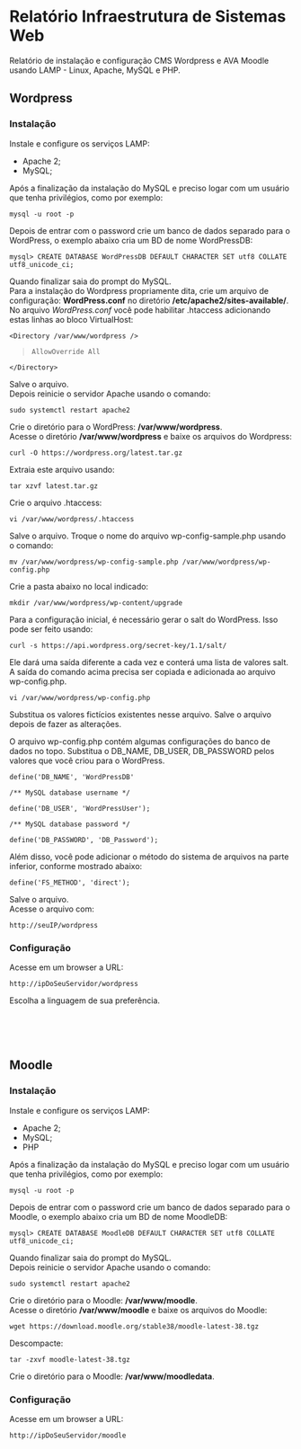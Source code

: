 # Relatório Infraestrutura de Sistemas Web
Relatório de instalação e configuração CMS Wordpress e AVA Moodle usando LAMP - Linux, Apache, MySQL e PHP.

## Wordpress
### Instalação
Instale e configure os serviços LAMP:
* Apache 2;
* MySQL;

Após a finalização da instalação do MySQL e preciso logar com um usuário que tenha privilégios, como por exemplo:

`mysql -u root -p`
  
Depois de entrar com o password crie um banco de dados separado para o WordPress, o exemplo abaixo cria um BD de nome WordPressDB: 

`mysql> CREATE DATABASE WordPressDB DEFAULT CHARACTER SET utf8 COLLATE utf8_unicode_ci;`

Quando finalizar saia do prompt do MySQL.<br>
Para a instalação do Wordpress propriamente dita, crie um arquivo de configuração: __WordPress.conf__ no diretório __/etc/apache2/sites-available/__.<br>
No arquivo *WordPress.conf* você pode habilitar .htaccess adicionando estas linhas ao bloco VirtualHost:

`<Directory /var/www/wordpress />`<br>

>`AllowOverride All`<br>

`</Directory>`

Salve o arquivo.<br>
Depois reinicie o servidor Apache usando o comando:

`sudo systemctl restart apache2`

Crie o diretório para o WordPress: __/var/www/wordpress__.<br>
Acesse o diretório __/var/www/wordpress__ e baixe os arquivos do Wordpress:

`curl -O https://wordpress.org/latest.tar.gz`

Extraia este arquivo usando:

`tar xzvf latest.tar.gz`

Crie o arquivo .htaccess:

`vi /var/www/wordpress/.htaccess`

Salve o arquivo. Troque o nome do arquivo wp-config-sample.php usando o comando:

`mv /var/www/wordpress/wp-config-sample.php /var/www/wordpress/wp-config.php`

Crie a pasta abaixo no local indicado:

`mkdir /var/www/wordpress/wp-content/upgrade`

Para a configuração inicial, é necessário gerar o salt do WordPress. Isso pode ser feito usando:

`curl -s https://api.wordpress.org/secret-key/1.1/salt/`

Ele dará uma saída diferente a cada vez e conterá uma lista de valores salt. A saída do comando acima precisa ser copiada e adicionada ao arquivo wp-config.php.

`vi /var/www/wordpress/wp-config.php`

Substitua os valores fictícios existentes nesse arquivo. Salve o arquivo depois de fazer as alterações.<br>

O arquivo wp-config.php contém algumas configurações do banco de dados no topo. Substitua o DB_NAME, DB_USER, DB_PASSWORD pelos valores que você criou para o WordPress.

`define('DB_NAME', 'WordPressDB' `

`/** MySQL database username */`

`define('DB_USER', 'WordPressUser');`

`/** MySQL database password */`

`define('DB_PASSWORD', 'DB_Password');`

Além disso, você pode adicionar o método do sistema de arquivos na parte inferior, conforme mostrado abaixo:

`define('FS_METHOD', 'direct');`

Salve o arquivo.<br>
Acesse o arquivo com:

`http://seuIP/wordpress`
  
### Configuração
Acesse em um browser a URL:

`http://ipDoSeuServidor/wordpress`

Escolha a linguagem de sua preferência.<br>


<br><br><br>
## Moodle
### Instalação
Instale e configure os serviços LAMP:
* Apache 2;
* MySQL;
* PHP

Após a finalização da instalação do MySQL e preciso logar com um usuário que tenha privilégios, como por exemplo:

`mysql -u root -p`
  
Depois de entrar com o password crie um banco de dados separado para o Moodle, o exemplo abaixo cria um BD de nome MoodleDB: 

`mysql> CREATE DATABASE MoodleDB DEFAULT CHARACTER SET utf8 COLLATE utf8_unicode_ci;`

Quando finalizar saia do prompt do MySQL.<br>
Depois reinicie o servidor Apache usando o comando:

`sudo systemctl restart apache2`

Crie o diretório para o Moodle: __/var/www/moodle__.<br>
Acesse o diretório __/var/www/moodle__ e baixe os arquivos do Moodle:

`wget https://download.moodle.org/stable38/moodle-latest-38.tgz`

Descompacte:

`tar -zxvf moodle-latest-38.tgz`

Crie o diretório para o Moodle: __/var/www/moodledata__.<br>

### Configuração
Acesse em um browser a URL:

`http://ipDoSeuServidor/moodle`



